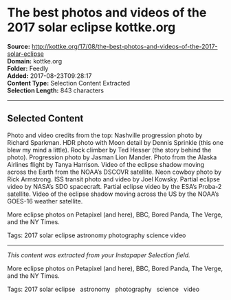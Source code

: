 # The best photos and videos of the 2017 solar eclipse kottke.org

**Source:** http://kottke.org/17/08/the-best-photos-and-videos-of-the-2017-solar-eclipse  
**Domain:** kottke.org  
**Folder:** Feedly  
**Added:** 2017-08-23T09:28:17  
**Content Type:** Selection Content Extracted  
**Selection Length:** 843 characters  


---

## Selected Content

Photo and video credits from the top: Nashville progression photo by Richard Sparkman. HDR photo with Moon detail by Dennis Sprinkle (this one blew my mind a little). Rock climber by Ted Hesser (the story behind the photo). Progression photo by Jasman Lion Mander. Photo from the Alaska Airlines flight by Tanya Harrison. Video of the eclipse shadow moving across the Earth from the NOAA’s DSCOVR satellite. Neon cowboy photo by Rick Armstrong. ISS transit photo and video by Joel Kowsky. Partial eclipse video by NASA’s SDO spacecraft. Partial eclipse video by the ESA’s Proba-2 satellite. Video of the eclipse shadow moving across the US by the NOAA’s GOES-16 weather satellite.

More eclipse photos on Petapixel (and here), BBC, Bored Panda, The Verge, and the NY Times.

Tags: 2017 solar eclipse astronomy photography science video

---

*This content was extracted from your Instapaper Selection field.*

More eclipse photos on Petapixel (and here), BBC, Bored Panda, The Verge, and the NY Times.

Tags: 2017 solar eclipse   astronomy   photography   science   video
